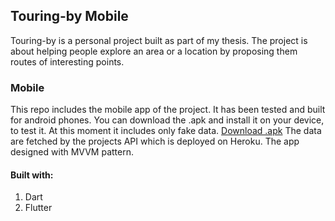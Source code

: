 ## Touring-by Mobile
Touring-by is a personal project built as part of my thesis.
The project is about helping people explore an area or a location by proposing them routes of interesting points.
### Mobile
This repo includes the mobile app of the project. It has been tested and built for android phones. You can download the .apk and install it on your device, to test it. At this moment it includes only fake data. <a href="https://drive.google.com/file/d/1A0fPmQ3XsgqW4SyDpoA17filBe1pr-7P/view?usp=sharing">Download .apk</a>
The data are fetched by the projects API which is deployed on Heroku. The app designed with MVVM pattern.
#### Built with:
1. Dart
2. Flutter
